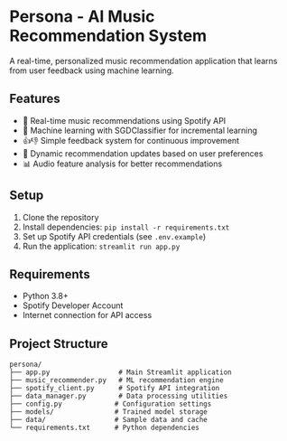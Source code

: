 # Persona - AI Music Recommendation System

A real-time, personalized music recommendation application that learns from user feedback using machine learning.

## Features

- 🎵 Real-time music recommendations using Spotify API
- 🤖 Machine learning with SGDClassifier for incremental learning
- 👍👎 Simple feedback system for continuous improvement
- 🔄 Dynamic recommendation updates based on user preferences
- 📊 Audio feature analysis for better recommendations

## Setup

1. Clone the repository
2. Install dependencies: `pip install -r requirements.txt`
3. Set up Spotify API credentials (see `.env.example`)
4. Run the application: `streamlit run app.py`

## Requirements

- Python 3.8+
- Spotify Developer Account
- Internet connection for API access

## Project Structure

```
persona/
├── app.py                 # Main Streamlit application
├── music_recommender.py   # ML recommendation engine
├── spotify_client.py      # Spotify API integration
├── data_manager.py        # Data processing utilities
├── config.py             # Configuration settings
├── models/               # Trained model storage
├── data/                 # Sample data and cache
└── requirements.txt      # Python dependencies
```
